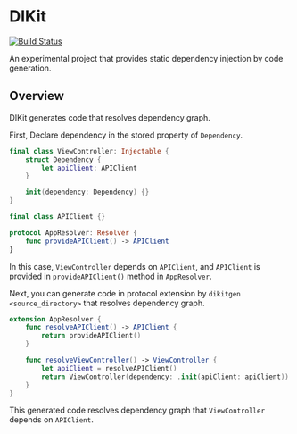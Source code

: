 # DIKit

[![Build Status](https://travis-ci.org/ishkawa/DIKit.svg?branch=master)](https://travis-ci.org/ishkawa/DIKit)

An experimental project that provides static dependency injection by code generation.

## Overview

DIKit generates code that resolves dependency graph.

First, Declare dependency in the stored property of `Dependency`.

```swift
final class ViewController: Injectable {
    struct Dependency {
        let apiClient: APIClient
    }

    init(dependency: Dependency) {}
}

final class APIClient {}

protocol AppResolver: Resolver {
    func provideAPIClient() -> APIClient
}
```

In this case, `ViewController` depends on `APIClient`, and `APIClient` is provided in `provideAPIClient()` method in `AppResolver`.

Next, you can generate code in protocol extension by `dikitgen <source_directory>` that resolves dependency graph.

```swift
extension AppResolver {
    func resolveAPIClient() -> APIClient {
        return provideAPIClient()
    }

    func resolveViewController() -> ViewController {
        let apiClient = resolveAPIClient()
        return ViewController(dependency: .init(apiClient: apiClient))
    }
}
```

This generated code resolves dependency graph that `ViewController` depends on `APIClient`.
